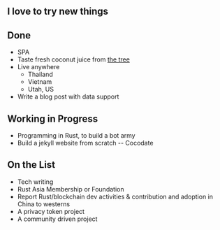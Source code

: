 ## I love to try new things

## Done

- SPA
- Taste fresh coconut juice from [the tree](https://www.instagram.com/p/B8lQxoiA6RQ)
- Live anywhere
    - Thailand
    - Vietnam
    - Utah, US
- Write a blog post with data support

## Working in Progress

- Programming in Rust, to build a bot army
- Build a jekyll website from scratch -- Cocodate


## On the List

- Tech writing
- Rust Asia Membership or Foundation
- Report Rust/blockchain dev activities & contribution and adoption in China to westerns
- A privacy token project
- A community driven project
